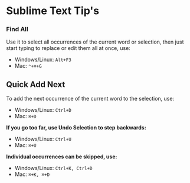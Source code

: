 # Sublime Text Tip's

### Find All
Use it to select all occurrences of the current word or selection, then just start typing to replace or edit them all at once, use:

- Windows/Linux: `Alt+F3`
- Mac: `⌃+⌘+G`

## Quick Add Next
To add the next occurrence of the current word to the selection, use:

- Windows/Linux: `Ctrl+D`
- Mac: `⌘+D`

**If you go too far, use Undo Selection to step backwards:**

- Windows/Linux: `Ctrl+U`
- Mac: `⌘+U`

**Individual occurrences can be skipped, use:**

- Windows/Linux: `Ctrl+K, Ctrl+D`
- Mac: `⌘+K, ⌘+D`

